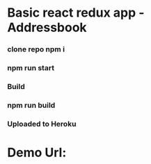 # Basic react redux app - Addressbook

### clone repo npm i

### npm run start

### Build

### npm run build

### Uploaded to Heroku

# Demo Url:
